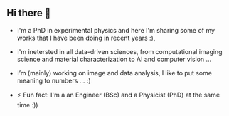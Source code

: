## Hi there 👋

- I'm a PhD in experimental physics and here I'm sharing some of my works that I have been doing in recent years :),
- I'm inetersted in all data-driven sciences, from computational imaging science and material characterization to AI and computer vision ...
- I’m (mainly) working on image and data analysis, I like to put some meaning to numbers ... :)


- ⚡ Fun fact: I'm a an Engineer (BSc) and a Physicist (PhD) at the same time :))

<!--
**Arviin/Arviin** is a ✨ _special_ ✨ repository because its `README.md` (this file) appears on your GitHub profile.

Here are some ideas to get you started:


-->
